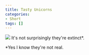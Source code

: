 ```yaml
---
title: Tasty Unicorns
categories:
- Short
tags: []
---
```


![](/squarespace_images/static_52001c0be4b09bc7c9f838c9_52224ed3e4b0ba9919a3e0e1_52cf2043e4b031d07dd9320a_1389305924541_unicorn-cake-1.jpg_) 
It's not surprisingly they're extinct*.

*Yes I know they're not real.
